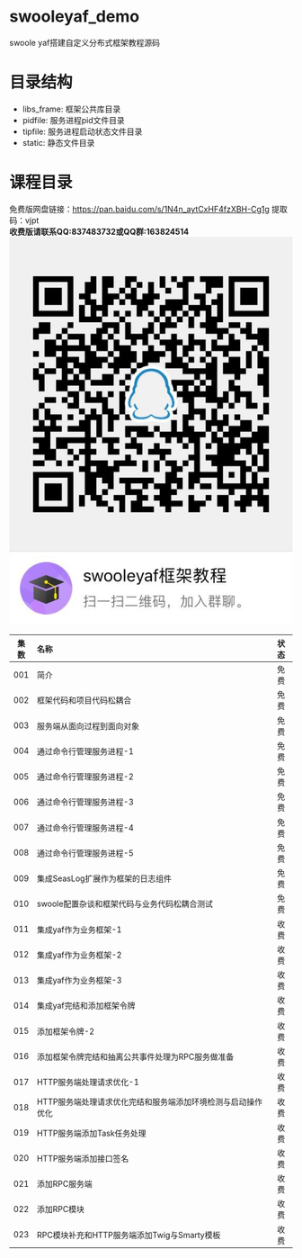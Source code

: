 # swooleyaf_demo
swoole yaf搭建自定义分布式框架教程源码

# 目录结构
- libs_frame: 框架公共库目录
- pidfile: 服务进程pid文件目录
- tipfile: 服务进程启动状态文件目录
- static: 静态文件目录 

# <a name="1">课程目录</a>
免费版网盘链接：https://pan.baidu.com/s/1N4n_aytCxHF4fzXBH-Cg1g 提取码：vjpt<br/>
**收费版请联系QQ:837483732或QQ群:163824514<br/>**
[![QQ群](static/qqqun.jpg)](QQ群)

|集数|名称|状态|
| :---: | :--- | :---: |
|001|简介|免费|
|002|框架代码和项目代码松耦合|免费|
|003|服务端从面向过程到面向对象|免费|
|004|通过命令行管理服务进程-1|免费|
|005|通过命令行管理服务进程-2|免费|
|006|通过命令行管理服务进程-3|免费|
|007|通过命令行管理服务进程-4|免费|
|008|通过命令行管理服务进程-5|免费|
|009|集成SeasLog扩展作为框架的日志组件|免费|
|010|swoole配置杂谈和框架代码与业务代码松耦合测试|免费|
|011|集成yaf作为业务框架-1|收费|
|012|集成yaf作为业务框架-2|收费|
|013|集成yaf作为业务框架-3|收费|
|014|集成yaf完结和添加框架令牌|收费|
|015|添加框架令牌-2|收费|
|016|添加框架令牌完结和抽离公共事件处理为RPC服务做准备|收费|
|017|HTTP服务端处理请求优化-1|收费|
|018|HTTP服务端处理请求优化完结和服务端添加环境检测与启动操作优化|收费|
|019|HTTP服务端添加Task任务处理|收费|
|020|HTTP服务端添加接口签名|收费|
|021|添加RPC服务端|收费|
|022|添加RPC模块|收费|
|023|RPC模块补充和HTTP服务端添加Twig与Smarty模板|收费|